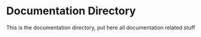 # Documentation Directory

This is the documentation directory, put here all documentation related stuff

<br>
